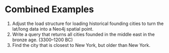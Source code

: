 # Combined Examples

1. Adjust the load structure for loading historical founding cities to turn the lat/long data into a Neo4j spatial point.
2. Write a query that returns all cities founded in the middle east in the bronze age. (3300–1200 BC)
3. Find the city that is closest to New York, but older than New York.